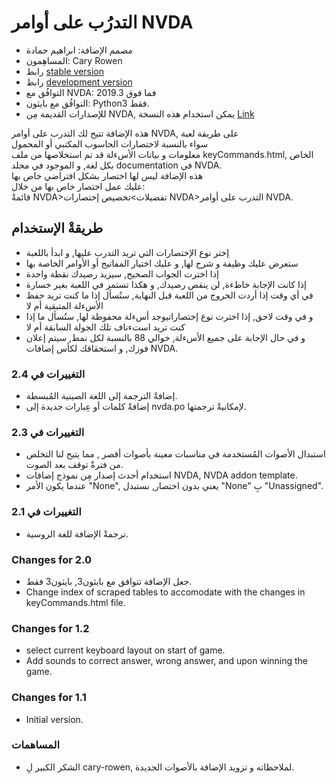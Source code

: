 # التدرُب على أوامر NVDA #

*	مصمم الإضافة: ابراهيم حمادة  
*	المساهِمون: Cary Rowen  
*	رابط [stable version][1]  
*	رابط [development version][2]  
*	التوافُق مع NVDA: 2019.3 فما فوق  
*	التوافُق مع بايثون: Python3 فقط.  
*	للإصدارات القديمة مِن NVDA, يمكن استخدام هذه النسخة [Link][3]  

هذه الإضافة تتيح لك التدرب على أوامر NVDA, على طريقة لعبة  
سواء بالنسبة لاختصارات الحاسوب المكتبي أو المحمول  
معلومات و بيانات الأسءلة قد تم استخلاصها من ملف keyCommands.html, الخاص بكل لغة, و الموجود في مجلد documentation في NVDA.  
هذه الإضافة ليس لها اختصار بشكل افتراضي خاص بها  
عليك عمل اختصار خاص بها من خلال:  
قائمةْ NVDA>تفضيلات>تخصيص إختصارات NVDA>التدرب على أوامر NVDA.    

## طريقةْ الإستخدام ##

*	إختر نوع الإختصارات التي تريد التدرب عليها, و ابدأ باللعبة  
*	ستعرض عليك وظيفة و شرح لها, و عليك اختيار المفاتيح أو الأوامر الخاصة بها  
*	إذا اخترت الجواب الصحيح, سيزيد رصيدك نقطة واحدة  
*	إذا كانت الإجابة خاطءة, لن ينقص رصيدك, و هكذا تستمر في اللعبة بغير خسارة  
*	في أي وقت إذا أردت الخروج من اللعبة قبل النهاية, ستُسأل إذا ما كنت تريد حفظ الأسءلة المتبقية أم لا
*	و في وقت لاحق, إذا اخترت نوع إختصاراتيوجد أسءلة محفوظة لها, ستُسأل ما إذا كنت تريد استءناف تلك الجولة السابقة أم لا  
*	و في حال الإجابة على جميع الأسءلة, خوالي 88 بالنسبة لكل نمط, سيتم إعلان فوزك, و استحقاقك لكأس إضافات NVDA.  

### التغييرات في 2.4 ###

*	إضافةْ الترجمة إلى اللغة الصينية المُبسطة.  
*	إضافةْ كلمات أو عِبارات جديدة إلى nvda.po لإمكانيةْ ترجمتها.  

### التغييرات في 2.3 ###

*	استبدال الأصوات المُستخدمة في مناسبات معينة بأصوات أقصر , مما يتيح لنا التخلص من فترةْ توقف بعد الصوت.  
*	استخدام أحدث إصدار مِن نموذج إضافات NVDA, NVDA addon template.  
*	عندما يكون الأمر "None", يعني بدون اختصار, نستبدل "None" بِ "Unassigned".  

### التغييرات في 2.1 ###

*	ترجمةْ الإضافة للغة الروسية.

### Changes for 2.0 ###

*	جعل الإضافة تتوافق مع بايثون3, بايثون3 فقط.  
*	Change index of scraped tables to accomodate with the changes in keyCommands.html file.  

### Changes for 1.2 ###

*	select current keyboard layout on start of game.
*	Add sounds to correct answer, wrong answer, and upon winning the game.

### Changes for 1.1 ###

*	Initial version.

### المساهمات ###

*	الشكر الكبير لِ cary-rowen, لملاحظاته و تزويد الإضافة بالأصوات الجديدة.  

[1]: https://github.com/ibrahim-s/trainingNvdaCommands/releases/download/2.4/trainingKeyboardCommands-2.4.nvda-addon

[2]: https://github.com/ibrahim-s/trainingNvdaCommands/releases/download/2.4-dev/trainingKeyboardCommands-2.4-dev.nvda-addon

[3]: https://github.com/ibrahim-s/trainingNvdaCommands/releases/download/v1.3dev/trainingKeyboardCommands-1.3-dev.nvda-addon